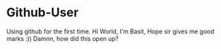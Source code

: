 # Github-User
Using github for the first time.
Hi World, I'm Basit, Hope sir gives me good marks :))
Damnn, how did this open up?